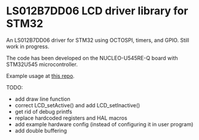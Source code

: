 # LS012B7DD06 LCD driver library for STM32
An LS012B7DD06 driver for STM32 using OCTOSPI, timers, and GPIO. Still work in progress.

The code has been developed on the NUCLEO-U545RE-Q board with STM32U545 microcontroller.

Example usage at [this repo](https://github.com/thewideone/ls012b7dd06_stm32).

TODO:
- add draw line function
- correct LCD_setActive() and add LCD_setInactive()
- get rid of debug printfs
- replace hardcoded registers and HAL macros
- add example hardware config (instead of configuring it in user program)
- add double buffering
